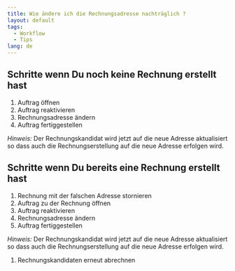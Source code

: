 ```yaml
---
title: Wie ändere ich die Rechnungsadresse nachträglich ?
layout: default
tags:
  - Workflow
  - Tips
lang: de
---
```


## Schritte wenn Du noch keine Rechnung erstellt hast

1. Auftrag öffnen
1. Auftrag reaktivieren
1. Rechnungsadresse ändern
1. Auftrag fertiggestellen

  *Hinweis:* Der Rechnungskandidat wird jetzt auf die neue Adresse aktualisiert so dass auch die Rechnungserstellung auf die neue Adresse erfolgen wird.




## Schritte wenn Du bereits eine Rechnung erstellt hast

1. Rechnung mit der falschen Adresse stornieren
1. Auftrag zu der Rechnung öffnen
1. Auftrag reaktivieren
1. Rechnungsadresse ändern
1. Auftrag fertiggestellen

  *Hinweis:* Der Rechnungskandidat wird jetzt auf die neue Adresse aktualisiert so dass auch die Rechnungserstellung auf die neue Adresse erfolgen wird.

1. Rechnungskandidaten erneut abrechnen
